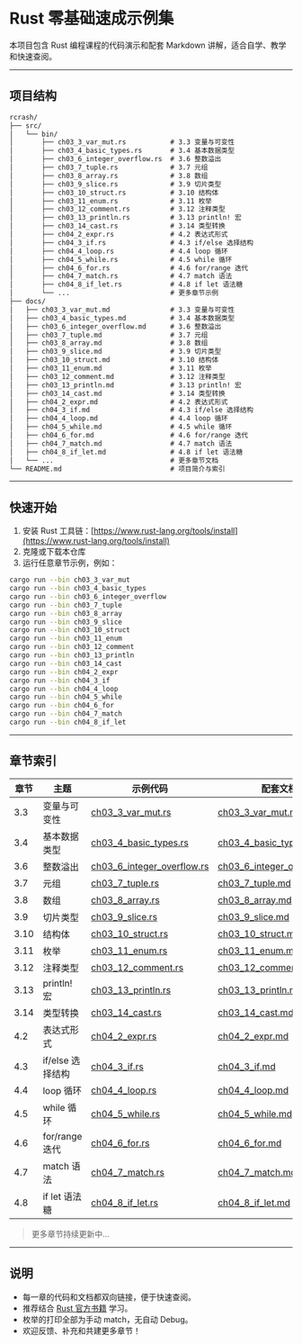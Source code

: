 # Rust 零基础速成示例集

本项目包含 Rust 编程课程的代码演示和配套 Markdown 讲解，适合自学、教学和快速查阅。

---

## 项目结构

```markdown
rcrash/
├── src/
│   └── bin/
│       ├── ch03_3_var_mut.rs           # 3.3 变量与可变性
│       ├── ch03_4_basic_types.rs       # 3.4 基本数据类型
│       ├── ch03_6_integer_overflow.rs  # 3.6 整数溢出
│       ├── ch03_7_tuple.rs             # 3.7 元组
│       ├── ch03_8_array.rs             # 3.8 数组
│       ├── ch03_9_slice.rs             # 3.9 切片类型
│       ├── ch03_10_struct.rs           # 3.10 结构体
│       ├── ch03_11_enum.rs             # 3.11 枚举
│       ├── ch03_12_comment.rs          # 3.12 注释类型
│       ├── ch03_13_println.rs          # 3.13 println! 宏
│       ├── ch03_14_cast.rs             # 3.14 类型转换
│       ├── ch04_2_expr.rs              # 4.2 表达式形式
│       ├── ch04_3_if.rs                # 4.3 if/else 选择结构
│       ├── ch04_4_loop.rs              # 4.4 loop 循环
│       ├── ch04_5_while.rs             # 4.5 while 循环
│       ├── ch04_6_for.rs               # 4.6 for/range 迭代
│       ├── ch04_7_match.rs             # 4.7 match 语法
│       ├── ch04_8_if_let.rs            # 4.8 if let 语法糖
│       └── ...                         # 更多章节示例
├── docs/
│   ├── ch03_3_var_mut.md               # 3.3 变量与可变性
│   ├── ch03_4_basic_types.md           # 3.4 基本数据类型
│   ├── ch03_6_integer_overflow.md      # 3.6 整数溢出
│   ├── ch03_7_tuple.md                 # 3.7 元组
│   ├── ch03_8_array.md                 # 3.8 数组
│   ├── ch03_9_slice.md                 # 3.9 切片类型
│   ├── ch03_10_struct.md               # 3.10 结构体
│   ├── ch03_11_enum.md                 # 3.11 枚举
│   ├── ch03_12_comment.md              # 3.12 注释类型
│   ├── ch03_13_println.md              # 3.13 println! 宏
│   ├── ch03_14_cast.md                 # 3.14 类型转换
│   ├── ch04_2_expr.md                  # 4.2 表达式形式
│   ├── ch04_3_if.md                    # 4.3 if/else 选择结构
│   ├── ch04_4_loop.md                  # 4.4 loop 循环
│   ├── ch04_5_while.md                 # 4.5 while 循环
│   ├── ch04_6_for.md                   # 4.6 for/range 迭代
│   ├── ch04_7_match.md                 # 4.7 match 语法
│   ├── ch04_8_if_let.md                # 4.8 if let 语法糖
│   └── ...                             # 更多章节文档
└── README.md                           # 项目简介与索引
```

---

## 快速开始

1. 安装 Rust 工具链：[https://www.rust-lang.org/tools/install](https://www.rust-lang.org/tools/install)
2. 克隆或下载本仓库
3. 运行任意章节示例，例如：

```bash
cargo run --bin ch03_3_var_mut
cargo run --bin ch03_4_basic_types
cargo run --bin ch03_6_integer_overflow
cargo run --bin ch03_7_tuple
cargo run --bin ch03_8_array
cargo run --bin ch03_9_slice
cargo run --bin ch03_10_struct
cargo run --bin ch03_11_enum
cargo run --bin ch03_12_comment
cargo run --bin ch03_13_println
cargo run --bin ch03_14_cast
cargo run --bin ch04_2_expr
cargo run --bin ch04_3_if
cargo run --bin ch04_4_loop
cargo run --bin ch04_5_while
cargo run --bin ch04_6_for
cargo run --bin ch04_7_match
cargo run --bin ch04_8_if_let
```

---

## 章节索引

| 章节   | 主题           | 示例代码                                                        | 配套文档                                                      |
|--------|----------------|-----------------------------------------------------------------|---------------------------------------------------------------|
| 3.3    | 变量与可变性   | [ch03_3_var_mut.rs](src/bin/ch03_3_var_mut.rs)                  | [ch03_3_var_mut.md](docs/ch03_3_var_mut.md)                   |
| 3.4    | 基本数据类型   | [ch03_4_basic_types.rs](src/bin/ch03_4_basic_types.rs)          | [ch03_4_basic_types.md](docs/ch03_4_basic_types.md)            |
| 3.6    | 整数溢出       | [ch03_6_integer_overflow.rs](src/bin/ch03_6_integer_overflow.rs)| [ch03_6_integer_overflow.md](docs/ch03_6_integer_overflow.md)  |
| 3.7    | 元组           | [ch03_7_tuple.rs](src/bin/ch03_7_tuple.rs)                      | [ch03_7_tuple.md](docs/ch03_7_tuple.md)                        |
| 3.8    | 数组           | [ch03_8_array.rs](src/bin/ch03_8_array.rs)                      | [ch03_8_array.md](docs/ch03_8_array.md)                        |
| 3.9    | 切片类型       | [ch03_9_slice.rs](src/bin/ch03_9_slice.rs)                      | [ch03_9_slice.md](docs/ch03_9_slice.md)                        |
| 3.10   | 结构体         | [ch03_10_struct.rs](src/bin/ch03_10_struct.rs)                  | [ch03_10_struct.md](docs/ch03_10_struct.md)                    |
| 3.11   | 枚举           | [ch03_11_enum.rs](src/bin/ch03_11_enum.rs)                      | [ch03_11_enum.md](docs/ch03_11_enum.md)                        |
| 3.12   | 注释类型       | [ch03_12_comment.rs](src/bin/ch03_12_comment.rs)                | [ch03_12_comment.md](docs/ch03_12_comment.md)                  |
| 3.13   | println! 宏    | [ch03_13_println.rs](src/bin/ch03_13_println.rs)                | [ch03_13_println.md](docs/ch03_13_println.md)                  |
| 3.14   | 类型转换       | [ch03_14_cast.rs](src/bin/ch03_14_cast.rs)                      | [ch03_14_cast.md](docs/ch03_14_cast.md)                        |
| 4.2    | 表达式形式     | [ch04_2_expr.rs](src/bin/ch04_2_expr.rs)                        | [ch04_2_expr.md](docs/ch04_2_expr.md)                          |
| 4.3    | if/else 选择结构| [ch04_3_if.rs](src/bin/ch04_3_if.rs)                            | [ch04_3_if.md](docs/ch04_3_if.md)                              |
| 4.4    | loop 循环      | [ch04_4_loop.rs](src/bin/ch04_4_loop.rs)                        | [ch04_4_loop.md](docs/ch04_4_loop.md)                          |
| 4.5    | while 循环     | [ch04_5_while.rs](src/bin/ch04_5_while.rs)                      | [ch04_5_while.md](docs/ch04_5_while.md)                        |
| 4.6    | for/range 迭代 | [ch04_6_for.rs](src/bin/ch04_6_for.rs)                          | [ch04_6_for.md](docs/ch04_6_for.md)                            |
| 4.7    | match 语法     | [ch04_7_match.rs](src/bin/ch04_7_match.rs)                      | [ch04_7_match.md](docs/ch04_7_match.md)                        |
| 4.8    | if let 语法糖  | [ch04_8_if_let.rs](src/bin/ch04_8_if_let.rs)                    | [ch04_8_if_let.md](docs/ch04_8_if_let.md)                      |

> 更多章节持续更新中...

---

## 说明

- 每一章的代码和文档都双向链接，便于快速查阅。
- 推荐结合 [Rust 官方书籍](https://kaisery.github.io/trpl-zh-cn/) 学习。
- 枚举的打印全部为手动 match，无自动 Debug。
- 欢迎反馈、补充和共建更多章节！
